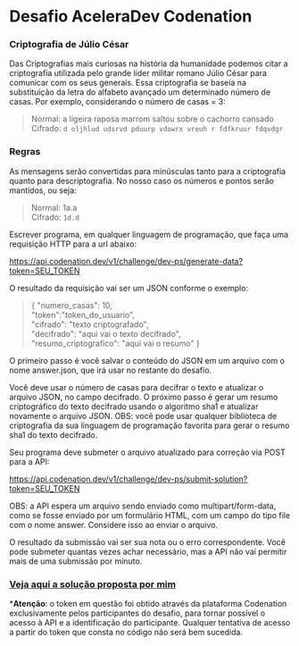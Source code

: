 # Desafio AceleraDev Codenation
### Criptografia de Júlio César

Das Criptografias mais curiosas na história da humanidade podemos citar a criptografia utilizada pelo grande líder militar romano Júlio César para comunicar com os seus generais. Essa criptografia se baseia na substituição da letra do alfabeto avançado um determinado número de casas. Por exemplo, considerando o número de casas = 3:

> Normal: a ligeira raposa marrom saltou sobre o cachorro cansado <br>
> Cifrado: `d oljhlud udsrvd pduurp vdowrx vreuh r fdfkruur fdqvdgr`

### Regras
As mensagens serão convertidas para minúsculas tanto para a criptografia quanto para descriptografia. No nosso caso os números e pontos serão mantidos, ou seja:

> Normal: 1a.a<br> 
> Cifrado: `1d.d`

Escrever programa, em qualquer linguagem de programação, que faça uma requisição HTTP para a url abaixo:

https://api.codenation.dev/v1/challenge/dev-ps/generate-data?token=SEU_TOKEN

O resultado da requisição vai ser um JSON conforme o exemplo:

>{ "numero_casas": 10,<br>    "token":"token_do_usuario",<br>    "cifrado": "texto criptografado",<br>    "decifrado": "aqui vai o texto decifrado",<br>    "resumo_criptografico": "aqui vai o resumo" }

O primeiro passo é você salvar o conteúdo do JSON em um arquivo com o nome answer.json, que irá usar no restante do desafio.

Você deve usar o número de casas para decifrar o texto e atualizar o arquivo JSON, no campo decifrado. O próximo passo é gerar um resumo criptográfico do texto decifrado usando o algoritmo sha1 e atualizar novamente o arquivo JSON. OBS: você pode usar qualquer biblioteca de criptografia da sua linguagem de programação favorita para gerar o resumo sha1 do texto decifrado.

Seu programa deve submeter o arquivo atualizado para correção via POST para a API:

https://api.codenation.dev/v1/challenge/dev-ps/submit-solution?token=SEU_TOKEN

OBS: a API espera um arquivo sendo enviado como multipart/form-data, como se fosse enviado por um formulário HTML, com um campo do tipo file com o nome answer. Considere isso ao enviar o arquivo.

O resultado da submissão vai ser sua nota ou o erro correspondente. Você pode submeter quantas vezes achar necessário, mas a API não vai permitir mais de uma submissão por minuto.

### [Veja aqui a solução proposta por mim](https://github.com/viniciusrogerio/desafio_codenation/blob/master/solucao_final.py)
***Atenção**: o token em questão foi obtido através da plataforma Codenation exclusivamente pelos participantes do desafio, para tornar possível o acesso à API e a identificação do participante. Qualquer tentativa de acesso a partir do token que consta no código não será bem sucedida.
